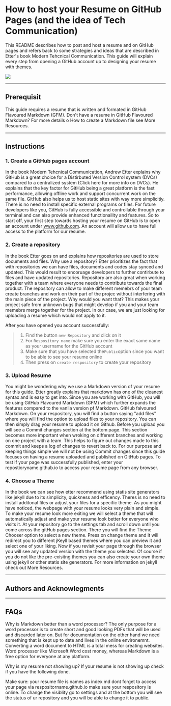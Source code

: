 
# How to host your Resume on GitHub Pages (and the idea of Tech Communication)

This README describes how to post and host a resume and on GitHub pages and refers back to some strategies and ideas that are described in Etter's book Modern Tehcnical Communication. This guide will explain every step from opening a GitHub account up to designing your resume with themes. 

![](https://media.giphy.com/media/qKlHOvwluxmmOTUZ45/giphy.gif) 

-------------------------
## Prerequisit

This guide requires a resume that is written and formated in GitHub Flavoured Markdown (GFM).
Don't have a resume in GitHub Flavoured Markdown? For more details o  How to create a Markdown file see More Resources.

---------------------------

## Instructions


### 1. Create a GitHub pages account
In the book Modern Tehcnical Communication, Andrew Etter explains why GitHub is a great choice for a Distirbuted Version Control system (DVCs) compared to a centralized system (Click here for more info on DVCs). He explains that the key factor for GitHub being a great platform is the fast performance, allowing offline work and support concurrent work on the same file. GitHub also helps us to host static sites with way more simplicitiy. There is no need to install specific external programs or files. For future developers like you, GitHub is fully accessible and controllable through your terminal and can also provide enhanced functionallity and features. 
So to start off, your first step towards hosting your resume on GitHub is to open an account under www.github.com. An account will allow us to have full access to the platform for our resume. 

### 2. Create a repository
In the book Etter goes on and explains how repositories are used to store documents and files. Why use a repository? Etter prioritizes the fact that with repositories we can have files, documents and codes stay synced and updated. This would result to encoruage developers to further contirbute to files and have updated repositories. Repository are also great when working together with a team where everyone needs to contribute towards the final product. The repository can allow to make different memebrs of your team create branches and work on their part of the projec without interfering with the main piece of the project. Why would you want that? This makes your project safe from unknown bugs that might develop if you and your team memebrs merge together for the project. In our case, we are just looking for uploading a resume which would not apply to it. 

After you have opened you account successfully:
> 1. Find the button `new Repository` and click on it
> 2. For `Respository name` make sure you enter the exact same name as your username for the GitHub account
> 3. Make sure that you have selected the`Public`option since you want to be able to see your resume online
> 4. Then press on `create respository` to create your repository

### 3. Upload Resume 
You might be wondering why we use a Markdown version of your resume for this guide. Etter greatly explains that markdown has one of the cleanest syntax and is easy to get into. Since you are working with GitHub, you will be using GitHub Flavoured Markdown (GFM) which further expands the features compared to the vanila version pf Markdown.
GitHub falvoured Markdown. On your respository, you will find a button saying "add files" where you will find the option to upload files to your repository. You can then simply drag your resume to upload it on Github. Before you upload you will see a Commit changes section at the bottom page. This section becomes more important when wroking on different branches and working on one project with a team.
This helps to figure out changes made to this commit and keeps a log of changes to revert back to. For our purpose and keeping things simple we will not be using Commit changes since this guide focuses on having a resume uploaded and published on GitHub pages. To test if your page was successfully published, enter your repostioryname.github.io to access your resume page from any browser. 

### 4. Choose a Theme 
In the book we can see how etter recommend using statis site generators like jekyll due to its simplicity, quickness and efficency. Theres is no need to install additonal files or adjust your files for a specific theme. 
As you might have noticed, the webpage with your resume looks very plain and simple. To make your resume look more exiting we will select a theme that will automatically adjust and make your resume look better for everyone who visits it. At your repository go to the settings tab and scroll down until you come across the gitHub pages section. There you will find the Theme Chooser option to select a new theme. Press on change theme and it will redirect you to different jKeyll based themes where you can preview it and select one of your liking. 
Now if you revisit your page through the browser you will see any updated version with the theme you selected. Of course if you do not like the pre-exisitng themes you can also create your own theme using jekyll or other statis site generators. For more information on jekyll check out More Resources. 

---------------------------

## Authors and Acknowlegments


---------------------------

## FAQs

Why is Markdown better than a word processor?
The only purpose for a word processor is to create short and good looking PDFs that will be used and discarded later on. But for documentation on the other hand we need something that is kept up to date and lives in the online environemnt. Converting a word document to HTML is a total mess for creating websites. Word processor like Microsoft Word cost money, whereas Markdown is a free option for everyone at any platform.

Why is my resume not showing up?
If your resume is not showing up check if you have the following done.

Make sure:
your resume file is names as index.md
dont forget to access your page via respositorname.github.io
make sure your respository is online. To change the visiblity go to settings and at the bottom you will see the status of ur repository and you will be able to change it to public. 

